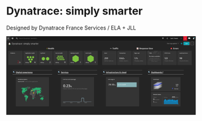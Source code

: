 # Dynatrace: simply smarter
Designed by Dynatrace France Services / ELA + JLL

![Dynatrace_simply_smarter](Dynatrace_simply_smarter.PNG)
